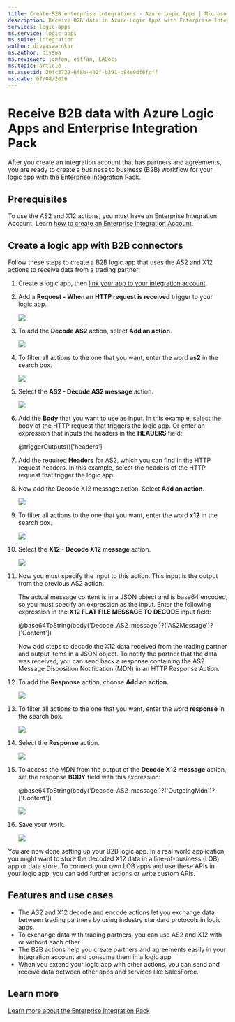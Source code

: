 ```yaml
---
title: Create B2B enterprise integrations - Azure Logic Apps | Microsoft Docs
description: Receive B2B data in Azure Logic Apps with Enterprise Integration Pack
services: logic-apps
ms.service: logic-apps
ms.suite: integration
author: divyaswarnkar
ms.author: divswa
ms.reviewer: jonfan, estfan, LADocs
ms.topic: article
ms.assetid: 20fc3722-6f8b-402f-b391-b84e9df6fcff
ms.date: 07/08/2016
---
```


# Receive B2B data with Azure Logic Apps and Enterprise Integration Pack

After you create an integration account that has partners and agreements, 
you are ready to create a business to business (B2B) workflow for your logic app 
with the [Enterprise Integration Pack](logic-apps-enterprise-integration-overview.md).

## Prerequisites

To use the AS2 and X12 actions, you must have 
an Enterprise Integration Account. Learn 
[how to create an Enterprise Integration Account](../logic-apps/logic-apps-enterprise-integration-accounts.md).

## Create a logic app with B2B connectors

Follow these steps to create a B2B logic app that uses 
the AS2 and X12 actions to receive data from a trading partner:

1. Create a logic app, then 
[link your app to your integration account](../logic-apps/logic-apps-enterprise-integration-accounts.md).

2. Add a **Request - When an HTTP request is received** 
trigger to your logic app.

	![](./media/logic-apps-enterprise-integration-b2b/flatfile-1.png)

3. To add the **Decode AS2** action, 
select **Add an action**.

	![](./media/logic-apps-enterprise-integration-b2b/transform-2.png)

4. To filter all actions to the one that you want, 
enter the word **as2** in the search box.

	![](./media/logic-apps-enterprise-integration-b2b/b2b-5.png)

5. Select the **AS2 - Decode AS2 message** action.

	![](./media/logic-apps-enterprise-integration-b2b/b2b-6.png)

6. Add the **Body** that you want to use as input. 
In this example, select the body of the HTTP request 
that triggers the logic app. Or enter an expression 
that inputs the headers in the **HEADERS** field:

	@triggerOutputs()['headers']

7. Add the required **Headers** for AS2, 
which you can find in the HTTP request headers. 
In this example, select the headers of the 
HTTP request that trigger the logic app.

8. Now add the Decode X12 message action. Select **Add an action**.

	![](./media/logic-apps-enterprise-integration-b2b/b2b-9.png)

9. To filter all actions to the one that you want, 
enter the word **x12** in the search box.

	![](./media/logic-apps-enterprise-integration-b2b/b2b-10.png)

10. Select the **X12 - Decode X12 message** action.

	![](./media/logic-apps-enterprise-integration-b2b/b2b-as2message.png)

11. Now you must specify the input to this action. 
This input is the output from the previous AS2 action.

	The actual message content is in a JSON object and is base64 encoded, 
	so you must specify an expression as the input. 
	Enter the following expression in the **X12 FLAT FILE MESSAGE TO DECODE** input field:
	
	@base64ToString(body('Decode_AS2_message')?['AS2Message']?['Content'])

	Now add steps to decode the X12 data received from the trading partner 
	and output items in a JSON object. 
	To notify the partner that the data was received, 
	you can send back a response containing the AS2 
	Message Disposition Notification (MDN) in an HTTP Response Action.

12.	To add the **Response** action, choose **Add an action**.

	![](./media/logic-apps-enterprise-integration-b2b/b2b-14.png)

13. To filter all actions to the one that you want, 
enter the word **response** in the search box.

	![](./media/logic-apps-enterprise-integration-b2b/b2b-15.png)

14. Select the **Response** action.

	![](./media/logic-apps-enterprise-integration-b2b/b2b-16.png)

15. To access the MDN from the output of the **Decode X12 message** action, 
set the response **BODY** field with this expression:

	@base64ToString(body('Decode_AS2_message')?['OutgoingMdn']?['Content'])

	![](./media/logic-apps-enterprise-integration-b2b/b2b-17.png)  

16. Save your work.

	![](./media/logic-apps-enterprise-integration-b2b/transform-5.png)  

You are now done setting up your B2B logic app. 
In a real world application, you might want to store the 
decoded X12 data in a line-of-business (LOB) app or data store. 
To connect your own LOB apps and use these APIs in your logic app, 
you can add further actions or write custom APIs.

## Features and use cases

* The AS2 and X12 decode and encode actions let you 
exchange data between trading partners 
by using industry standard protocols in logic apps.
* To exchange data with trading partners, 
you can use AS2 and X12 with or without each other.
* The B2B actions help you create partners and agreements easily 
in your integration account and consume them in a logic app.
* When you extend your logic app with other actions, 
you can send and receive data between other apps and services like SalesForce.

## Learn more
[Learn more about the Enterprise Integration Pack](logic-apps-enterprise-integration-overview.md)

